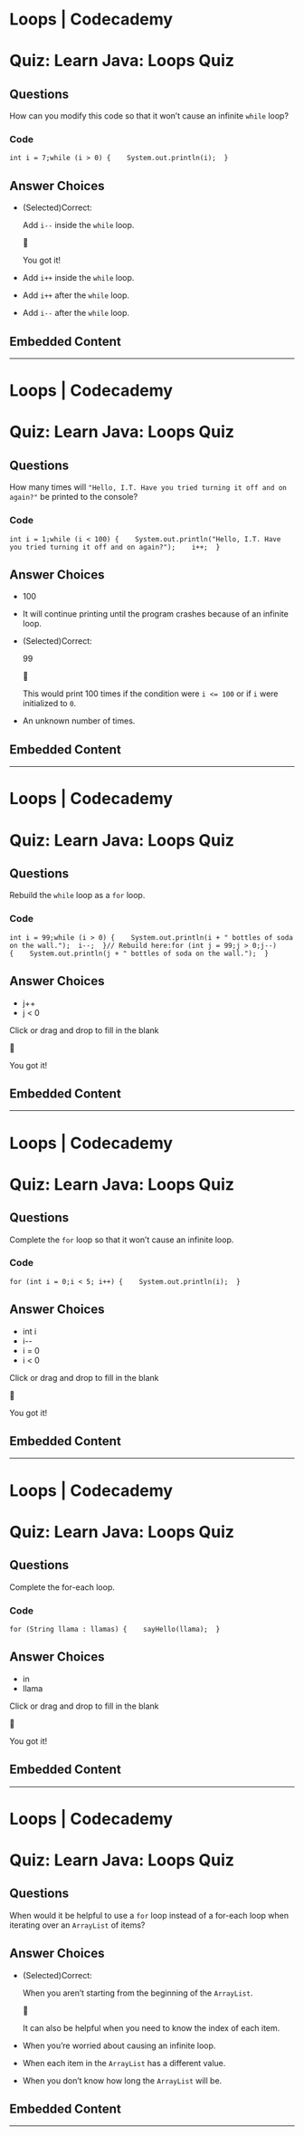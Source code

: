 # Loops | Codecademy

# Quiz: Learn Java: Loops Quiz

## Questions

How can you modify this code so that it won’t cause an infinite `while` loop?

### Code

```
int i = 7;while (i > 0) {    System.out.println(i);  }
```

## Answer Choices

-   (Selected)Correct:

    Add `i--` inside the `while` loop.

    👏

    You got it!

-   Add `i++` inside the `while` loop.
-   Add `i++` after the `while` loop.
-   Add `i--` after the `while` loop.

## Embedded Content

---

# Loops | Codecademy

# Quiz: Learn Java: Loops Quiz

## Questions

How many times will `"Hello, I.T. Have you tried turning it off and on again?"` be printed to the console?

### Code

```
int i = 1;while (i < 100) {    System.out.println("Hello, I.T. Have you tried turning it off and on again?");    i++;  }
```

## Answer Choices

-   100
-   It will continue printing until the program crashes because of an infinite loop.
-   (Selected)Correct:

    99

    👏

    This would print 100 times if the condition were `i <= 100` or if `i` were initialized to `0`.

-   An unknown number of times.

## Embedded Content

---

# Loops | Codecademy

# Quiz: Learn Java: Loops Quiz

## Questions

Rebuild the `while` loop as a `for` loop.

### Code

```
int i = 99;while (i > 0) {    System.out.println(i + " bottles of soda on the wall.");  i--;  }// Rebuild here:for (int j = 99;j > 0;j--) {    System.out.println(j + " bottles of soda on the wall.");  }
```

## Answer Choices

-   j++
-   j < 0

Click or drag and drop to fill in the blank

👏

You got it!

## Embedded Content

---

# Loops | Codecademy

# Quiz: Learn Java: Loops Quiz

## Questions

Complete the `for` loop so that it won’t cause an infinite loop.

### Code

```
for (int i = 0;i < 5; i++) {    System.out.println(i);  }
```

## Answer Choices

-   int i
-   i--
-   i = 0
-   i < 0

Click or drag and drop to fill in the blank

👏

You got it!

## Embedded Content

---

# Loops | Codecademy

# Quiz: Learn Java: Loops Quiz

## Questions

Complete the for-each loop.

### Code

```
for (String llama : llamas) {    sayHello(llama);  }
```

## Answer Choices

-   in
-   llama

Click or drag and drop to fill in the blank

👏

You got it!

## Embedded Content

---

# Loops | Codecademy

# Quiz: Learn Java: Loops Quiz

## Questions

When would it be helpful to use a `for` loop instead of a for-each loop when iterating over an `ArrayList` of items?

## Answer Choices

-   (Selected)Correct:

    When you aren’t starting from the beginning of the `ArrayList`.

    👏

    It can also be helpful when you need to know the index of each item.

-   When you’re worried about causing an infinite loop.
-   When each item in the `ArrayList` has a different value.
-   When you don’t know how long the `ArrayList` will be.

## Embedded Content

---

